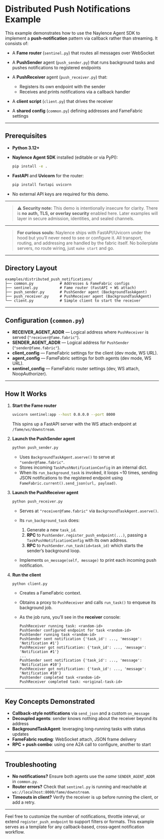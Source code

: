 # Distributed Push Notifications Example

This example demonstrates how to use the Naylence Agent SDK to implement a **push‑notification** pattern via callback rather than streaming. It consists of:

* A **Fame router** (`sentinel.py`) that routes all messages over WebSocket
* A **PushSender** agent (`push_sender.py`) that runs background tasks and pushes notifications to registered endpoints
* A **PushReceiver** agent (`push_receiver.py`) that:

  * Registers its own endpoint with the sender
  * Receives and prints notifications via a callback handler
* A **client script** (`client.py`) that drives the receiver
* A **shared config** (`common.py`) defining addresses and FameFabric settings

---

## Prerequisites

* **Python 3.12+**
* **Naylence Agent SDK** installed (editable or via PyPI):

  ```bash
  pip install -e .
  ```
* **FastAPI** and **Uvicorn** for the router:

  ```bash
  pip install fastapi uvicorn
  ```
* No external API keys are required for this demo.

---
> ⚠️ **Security note:** This demo is intentionally insecure for clarity. There is **no auth, TLS, or overlay security** enabled here. Later examples will layer in secure admission, identities, and sealed channels.

---
> **For curious souls:** Naylence ships with FastAPI/Uvicorn under the hood but you’ll never need to see or configure it. All transport, routing, and addressing are handled by the fabric itself. No boilerplate servers, no route wiring, just `make start` and go.
---

## Directory Layout

```
examples/distributed_push_notifications/
├── common.py            # Addresses & FameFabric configs
├── sentinel.py          # Fame router (FastAPI + WS attach)
├── push_sender.py       # PushSender agent (BackgroundTaskAgent)
├── push_receiver.py     # PushReceiver agent (BackgroundTaskAgent)
└── client.py            # Simple client to start the receiver
```

---

## Configuration (`common.py`)

* **RECEIVER\_AGENT\_ADDR** — Logical address where `PushReceiver` is served (`"receiver@fame.fabric"`).
* **SENDER\_AGENT\_ADDR** — Logical address for `PushSender` (`"sender@fame.fabric"`).
* **client\_config** — FameFabric settings for the client (dev mode, WS URL).
* **agent\_config** — FameFabric settings for both agents (dev mode, WS URL).
* **sentinel\_config** — FameFabric router settings (dev, WS attach, NoopAuthorizer).

---

## How It Works

1. **Start the Fame router**

   ```bash
   uvicorn sentinel:app --host 0.0.0.0 --port 8000
   ```

   This spins up a FastAPI server with the WS attach endpoint at `/fame/ws/downstream`.

2. **Launch the PushSender agent**

   ```bash
   python push_sender.py
   ```

   * Uses `BackgroundTaskAgent.aserve()` to serve at `"sender@fame.fabric"`.
   * Stores incoming `TaskPushNotificationConfig` in an internal dict.
   * When its `run_background_task` is invoked, it loops \~10 times, sending JSON notifications to the registered endpoint using `FameFabric.current().send_json(url, payload)`.

3. **Launch the PushReceiver agent**

   ```bash
   python push_receiver.py
   ```

   * Serves at `"receiver@fame.fabric"` via `BackgroundTaskAgent.aserve()`.
   * Its `run_background_task` does:

     1. Generate a new `task_id`.
     2. **RPC** to `PushSender.register_push_endpoint(...)`, passing a `TaskPushNotificationConfig` with its own address.
     3. **RPC** to `PushSender.run_task(id=task_id)` which starts the sender’s background loop.
   * Implements `on_message(self, message)` to print each incoming push notification.

4. **Run the client**

   ```bash
   python client.py
   ```

   * Creates a FameFabric context.
   * Obtains a proxy to `PushReceiver` and calls `run_task()` to enqueue its background job.
   * As the job runs, you’ll see in the **receiver** console:

     ```text
     PushReceiver running task: <random-id>
     PushSender configured endpoint for task <random-id>
     PushSender running task <random-id>
     PushSender sent notification {'task_id': ..., 'message': 'Notification #1'}
     PushReceiver got notification: {'task_id': ..., 'message': 'Notification #1'}
     ...
     PushSender sent notification {'task_id': ..., 'message': 'Notification #10'}
     PushReceiver got notification: {'task_id': ..., 'message': 'Notification #10'}
     PushSender completed task <random-id>
     PushReceiver completed task: <original-task-id>
     ```

---

## Key Concepts Demonstrated

* **Callback‐style notifications** via `send_json` and a custom `on_message`
* **Decoupled agents**: sender knows nothing about the receiver beyond its address
* **BackgroundTaskAgent**: leveraging long‐running tasks with status updates
* **FameFabric routing**: WebSocket attach, JSON frame delivery
* **RPC + push combo**: using one A2A call to configure, another to start

---

## Troubleshooting

* **No notifications?** Ensure both agents use the *same* `SENDER_AGENT_ADDR` in `common.py`.
* **Router errors?** Check that `sentinel.py` is running and reachable at `ws://localhost:8000/fame/downstream`.
* **Timeouts in client?** Verify the receiver is up before running the client, or add a retry.

---

Feel free to customize the number of notifications, throttle interval, or extend `register_push_endpoint` to support filters or formats. This example serves as a template for any callback‐based, cross‐agent notification workflow.
